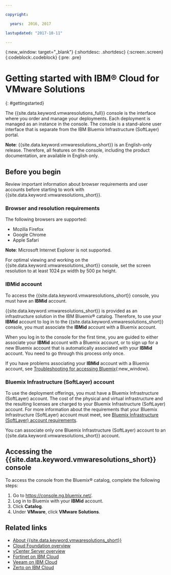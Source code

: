 ```yaml
---

copyright:

  years:  2016, 2017

lastupdated: "2017-10-11"

---
```


{:new_window: target="_blank"}
{:shortdesc: .shortdesc}
{:screen:.screen}
{:codeblock:.codeblock}
{:pre: .pre}

# Getting started with IBM® Cloud for VMware Solutions
{: #gettingstarted}

The {{site.data.keyword.vmwaresolutions_full}} console is the interface where you order and manage your deployments. Each deployment is managed as an instance in the console. The console is a stand-alone user interface that is separate from the IBM Bluemix Infrastructure (SoftLayer) portal.

**Note**: {{site.data.keyword.vmwaresolutions_short}} is an English-only release. Therefore, all features on the console, including the product documentation, are available in English only.

## Before you begin

Review important information about browser requirements and user accounts before starting to work with {{site.data.keyword.vmwaresolutions_short}}.

### Browser and resolution requirements

The following browsers are supported:
*  Mozilla Firefox
*  Google Chrome
*  Apple Safari

**Note**: Microsoft Internet Explorer is not supported.

For optimal viewing and working on the {{site.data.keyword.vmwaresolutions_short}} console, set the screen resolution to at least 1024 px width by 500 px height.

### IBMid account

To access the {{site.data.keyword.vmwaresolutions_short}} console, you must have an **IBMid** account.

{{site.data.keyword.vmwaresolutions_short}} is provided as an infrastructure solution in the IBM Bluemix® catalog. Therefore, to use your **IBMid** account to log in to the {{site.data.keyword.vmwaresolutions_short}} console, you must associate the **IBMid** account with a Bluemix account.

When you log in to the console for the first time, you are guided to either associate your **IBMid** account with a Bluemix account, or
to sign up for a new Bluemix account that is automatically associated with your **IBMid** account. You need to go through this process only once.

If you have problems associating your **IBMid** account with a Bluemix account, see [Troubleshooting for accessing Bluemix](https://console.bluemix.net/docs/troubleshoot/ts_accessing.html){:new_window}.

### Bluemix Infrastructure (SoftLayer) account

To use the deployment offerings, you must have a Bluemix Infrastructure (SoftLayer) account. The cost of the physical and virtual infrastructure and the resulting licenses are charged to your Bluemix Infrastructure (SoftLayer) account. For more information about the requirements that your Bluemix Infrastructure (SoftLayer) account must meet, see [Bluemix Infrastructure (SoftLayer) account requirements](vmonic/slaccountrequirement.html).

You can associate only one Bluemix Infrastructure (SoftLayer) account to an {{site.data.keyword.vmwaresolutions_short}} account.

## Accessing the {{site.data.keyword.vmwaresolutions_short}} console

To access the console from the Bluemix® catalog, complete the following steps:
1. Go to https://console.ng.bluemix.net/.
2. Log in to Bluemix with your **IBMid** account.
3. Click **Catalog**.
4. Under **VMware**, click **VMware Solutions**.

## Related links

* [About {{site.data.keyword.vmwaresolutions_short}}](vmonic/prod_overview.html)
* [Cloud Foundation overview](sddc/sd_cloudfoundationoverview.html)
* [vCenter Server overview](vcenter/vc_vcenterserveroverview.html)
* [Fortinet on IBM Cloud](services/fsa_considerations.html)
* [Veeam on IBM Cloud](services/veeam_considerations.html)
* [Zerto on IBM Cloud](services/addingzertodr.html)
